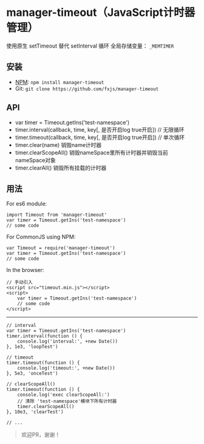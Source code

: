 manager-timeout（JavaScript计时器管理）
=======================================
使用原生 setTimeout 替代 setInterval 循环
全局存储变量： ```_MEMTIMER```

安装
---------------------------------------

* [NPM](https://www.npmjs.org/): `npm install manager-timeout`
* Git: `git clone https://github.com/fxjs/manager-timeout`

API
---------------------------------------
 * var timer = Timeout.getIns('test-namespace')
 * timer.interval(callback, time, key[, 是否开启log true开启]) // 无限循环
 * timer.timeout(callback, time, key[, 是否开启log true开启]) // 单次循环
 * timer.clear(name) 销毁name计时器
 * timer.clearScopeAll()  销毁nameSpace里所有计时器并销毁当前nameSpace对象
 * timer.clearAll() 销毁所有挂载的计时器

用法
---------------------------------------

For es6 module:

```
import Timeout from 'manager-timeout'
var timer = Timeout.getIns('test-namespace')
// some code
```

For CommonJS using NPM:

```
var Timeout = require('manager-timeout')
var timer = Timeout.getIns('test-namespace')
// some code
```

In the browser:

```
// 手动引入
<script src="timeout.min.js"></script>
<script>
    var timer = Timeout.getIns('test-namespace')
    // some code
</script>
```

---------------------------------------
```
// interval
var timer = Timeout.getIns('test-namespace')
timer.interval(function () {
    console.log('interval:', +new Date())
}, 1e3, 'loopTest')

// timeout
timer.timeout(function () {
    console.log('timeout:', +new Date())
}, 5e3, 'onceTest')

// clearScopeAll()
timer.timeout(function () {
    console.log('exec clearScopeAll:')
    // 清除 'test-namespace'模块下所有计时器
    timer.clearScopeAll()
}, 10e3, 'clearTest')

// ...
```

> 欢迎PR，谢谢！